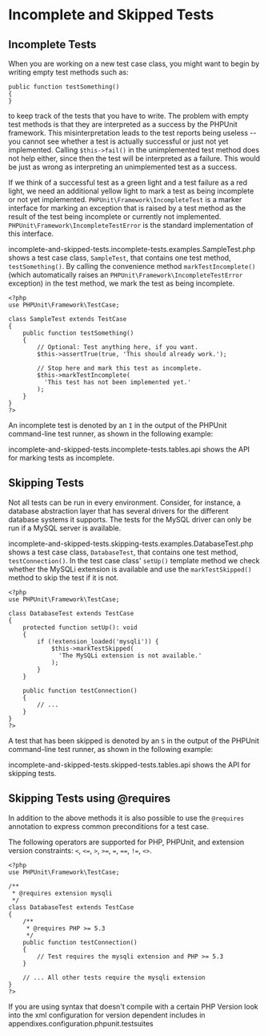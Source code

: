 Incomplete and Skipped Tests
============================

Incomplete Tests
----------------

When you are working on a new test case class, you might want to begin
by writing empty test methods such as:

    public function testSomething()
    {
    }

to keep track of the tests that you have to write. The problem with
empty test methods is that they are interpreted as a success by the
PHPUnit framework. This misinterpretation leads to the test reports
being useless -- you cannot see whether a test is actually successful or
just not yet implemented. Calling `$this->fail()` in the unimplemented
test method does not help either, since then the test will be
interpreted as a failure. This would be just as wrong as interpreting an
unimplemented test as a success.

If we think of a successful test as a green light and a test failure as
a red light, we need an additional yellow light to mark a test as being
incomplete or not yet implemented. `PHPUnit\Framework\IncompleteTest` is
a marker interface for marking an exception that is raised by a test
method as the result of the test being incomplete or currently not
implemented. `PHPUnit\Framework\IncompleteTestError` is the standard
implementation of this interface.

incomplete-and-skipped-tests.incomplete-tests.examples.SampleTest.php
shows a test case class, `SampleTest`, that contains one test method,
`testSomething()`. By calling the convenience method
`markTestIncomplete()` (which automatically raises an
`PHPUnit\Framework\IncompleteTestError` exception) in the test method,
we mark the test as being incomplete.

    <?php
    use PHPUnit\Framework\TestCase;

    class SampleTest extends TestCase
    {
        public function testSomething()
        {
            // Optional: Test anything here, if you want.
            $this->assertTrue(true, 'This should already work.');

            // Stop here and mark this test as incomplete.
            $this->markTestIncomplete(
              'This test has not been implemented yet.'
            );
        }
    }
    ?>

An incomplete test is denoted by an `I` in the output of the PHPUnit
command-line test runner, as shown in the following example:

incomplete-and-skipped-tests.incomplete-tests.tables.api shows the API
for marking tests as incomplete.

Skipping Tests
--------------

Not all tests can be run in every environment. Consider, for instance, a
database abstraction layer that has several drivers for the different
database systems it supports. The tests for the MySQL driver can only be
run if a MySQL server is available.

incomplete-and-skipped-tests.skipping-tests.examples.DatabaseTest.php
shows a test case class, `DatabaseTest`, that contains one test method,
`testConnection()`. In the test case class' `setUp()` template method we
check whether the MySQLi extension is available and use the
`markTestSkipped()` method to skip the test if it is not.

    <?php
    use PHPUnit\Framework\TestCase;

    class DatabaseTest extends TestCase
    {
        protected function setUp(): void
        {
            if (!extension_loaded('mysqli')) {
                $this->markTestSkipped(
                  'The MySQLi extension is not available.'
                );
            }
        }

        public function testConnection()
        {
            // ...
        }
    }
    ?>

A test that has been skipped is denoted by an `S` in the output of the
PHPUnit command-line test runner, as shown in the following example:

incomplete-and-skipped-tests.skipped-tests.tables.api shows the API for
skipping tests.

Skipping Tests using @requires
------------------------------

In addition to the above methods it is also possible to use the
`@requires` annotation to express common preconditions for a test case.

The following operators are supported for PHP, PHPUnit, and extension
version constraints: `<`, `<=`, `>`, `>=`, `=`, `==`, `!=`, `<>`.

    <?php
    use PHPUnit\Framework\TestCase;

    /**
     * @requires extension mysqli
     */
    class DatabaseTest extends TestCase
    {
        /**
         * @requires PHP >= 5.3
         */
        public function testConnection()
        {
            // Test requires the mysqli extension and PHP >= 5.3
        }

        // ... All other tests require the mysqli extension
    }
    ?>

If you are using syntax that doesn't compile with a certain PHP Version
look into the xml configuration for version dependent includes in
appendixes.configuration.phpunit.testsuites
